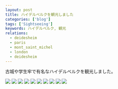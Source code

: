```yaml
---
layout: post
title: ハイデルベルクを観光しました
categories: ['blog']
tags: ['Sightseeing']
keywords: ハイデルベルク, 観光
relations:
  - deidesheim
  - paris
  - mont_saint_michel
  - london
  - deidesheim
---
```


古城や学生牢で有名なハイデルベルクを観光しました。

<img src="/img/blog_IMGP1273.jpg" class="image-on-frame image-fade">

<img src="/img/blog_IMGP1194.jpg" class="image-on-frame image-fade">

<img src="/img/blog_IMGP1195.jpg" class="image-on-frame image-fade">

<img src="/img/blog_IMGP1136.jpg" class="image-on-frame image-fade">

<img src="/img/blog_IMGP1449.jpg" class="image-on-frame image-fade">

<img src="/img/blog_IMGP1459.jpg" class="image-on-frame image-fade">

<img src="/img/blog_IMGP1513.jpg" class="image-on-frame image-fade">

<img src="/img/blog_IMGP1480.jpg" class="image-on-frame image-fade">

<img src="/img/blog_IMGP1124.jpg" class="image-on-frame image-fade">

<img src="/img/blog_IMGP1355.jpg" class="image-on-frame image-fade">

